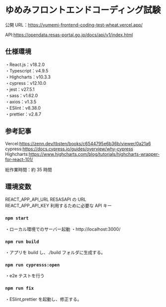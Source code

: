 # ゆめみフロントエンドコーディング試験

公開 URL：https://yumemi-frontend-coding-test-wheat.vercel.app/

API:https://opendata.resas-portal.go.jp/docs/api/v1/index.html

## 仕様環境

・React.js：v18.2.0  
・Typescript：v4.9.5  
・Highcharts：v10.3.3  
・cypress：v12.10.0  
・jest：v27.5.1  
・sass：v1.62.0  
・axios：v1.3.5  
・ESlint：v8.38.0  
・prettier：v2.8.7

## 参考記事

Vercel:https://zenn.dev/tbsten/books/c6544795e6b36b/viewer/0a21a6
cypress:https://docs.cypress.io/guides/overview/why-cypress
Highcharts:https://www.highcharts.com/blog/tutorials/highcharts-wrapper-for-react-101/

総作業時間：約 35 時間

## 環境変数

REACT_APP_API_URL RESASAPI の URL  
REACT_APP_API_KEY 利用するために必要な API キー

### `npm start`

・ローカル環境でのサーバー起動
・http://localhost:3000/

### `npm run build`

・アプリを build し、./build フォルダに生成する。

### `npm run cypresss:open`

・e2e テストを行う

### `npm run fix`

・ESlint,prettier を起動し、修正する。
